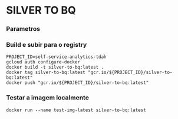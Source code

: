 # SILVER TO BQ
>

### Parametros

### Build e subir para o registry

```
PROJECT_ID=self-service-analytics-tdah
gcloud auth configure-docker
docker build -t silver-to-bq:latest .
docker tag silver-to-bq:latest "gcr.io/${PROJECT_ID}/silver-to-bq:latest"
docker push "gcr.io/${PROJECT_ID}/silver-to-bq:latest"
```

### Testar a imagem localmente
```
docker run --name test-img-latest silver-to-bq:latest
```

